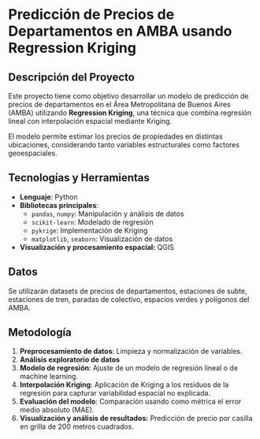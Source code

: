 # Predicción de Precios de Departamentos en AMBA usando Regression Kriging

## Descripción del Proyecto

Este proyecto tiene como objetivo desarrollar un modelo de predicción de precios de departamentos en el Área Metropolitana de Buenos Aires (AMBA) utilizando **Regression Kriging**, una técnica que combina regresión lineal con interpolación espacial mediante Kriging.

El modelo permite estimar los precios de propiedades en distintas ubicaciones, considerando tanto variables estructurales como factores geoespaciales.

## Tecnologías y Herramientas

- **Lenguaje**: Python
- **Bibliotecas principales**:
  - `pandas`, `numpy`: Manipulación y análisis de datos
  - `scikit-learn`: Modelado de regresión
  - `pykrige`: Implementación de Kriging
  - `matplotlib`, `seaborn`: Visualización de datos
- **Visualización y procesamiento espacial:** QGIS

## Datos

Se utilizarán datasets de precios de departamentos, estaciones de subte, estaciones de tren, paradas de colectivo, espacios verdes y polígonos del AMBA.

## Metodología

1. **Preprocesamiento de datos**: Limpieza y normalización de variables.
2. **Análisis exploratorio de datos**
3. **Modelo de regresión**: Ajuste de un modelo de regresión lineal o de machine learning.
4. **Interpolación Kriging**: Aplicación de Kriging a los residuos de la regresión para capturar variabilidad espacial no explicada.
5. **Evaluación del modelo**: Comparación usando como métrica el error medio absoluto (MAE).
6. **Visualización y análisis de resultados:** Predicción de precio por casilla en grilla de 200 metros cuadrados.
